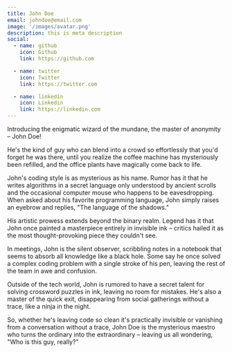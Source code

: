 ```yaml
---
title: John Doe
email: johndoe@email.com
image: '/images/avatar.png'
description: this is meta description
social:
  - name: github
    icon: Github
    link: https://github.com

  - name: twitter
    icon: Twitter
    link: https://twitter.com

  - name: linkedin
    icon: Linkedin
    link: https://linkedin.com
---
```


Introducing the enigmatic wizard of the mundane, the master of anonymity – John Doe!

He's the kind of guy who can blend into a crowd so effortlessly that you'd forget he was there, until you realize the coffee machine has mysteriously been refilled, and the office plants have magically come back to life.

John's coding style is as mysterious as his name. Rumor has it that he writes algorithms in a secret language only understood by ancient scrolls and the occasional computer mouse who happens to be eavesdropping. When asked about his favorite programming language, John simply raises an eyebrow and replies, "The language of the shadows."

His artistic prowess extends beyond the binary realm. Legend has it that John once painted a masterpiece entirely in invisible ink – critics hailed it as the most thought-provoking piece they couldn't see.

In meetings, John is the silent observer, scribbling notes in a notebook that seems to absorb all knowledge like a black hole. Some say he once solved a complex coding problem with a single stroke of his pen, leaving the rest of the team in awe and confusion.

Outside of the tech world, John is rumored to have a secret talent for solving crossword puzzles in ink, leaving no room for mistakes. He's also a master of the quick exit, disappearing from social gatherings without a trace, like a ninja in the night.

So, whether he's leaving code so clean it's practically invisible or vanishing from a conversation without a trace, John Doe is the mysterious maestro who turns the ordinary into the extraordinary – leaving us all wondering, "Who is this guy, really?"
